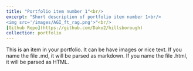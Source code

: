 ```yaml
---
title: "Portfolio item number 1"<br/>
excerpt: "Short description of portfolio item number 1<br/>
<img src='/images/AGI_ft_rag.png'>"<br/>
[Github Repo](https://github.com/Dako2/hillsborough)
collection: portfolio
---
```


This is an item in your portfolio. It can be have images or nice text. If you name the file .md, it will be parsed as markdown. If you name the file .html, it will be parsed as HTML. 

